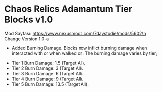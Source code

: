 # Chaos Relics Adamantum Tier Blocks v1.0
Mod Sayfası: https://www.nexusmods.com/7daystodie/mods/5602\n
Change Version 1.0-a

- Added Burning Damage.
  Blocks now inflict burning damage when interacted with or when walked on. The burning damage varies by tier;

* Tier 1 Burn Damage: 1.5 (Target All).
* Tier 2 Burn Damage: 3 (Target All).
* Tier 3 Burn Damage: 6 (Target All).
* Tier 4 Burn Damage: 9 (Target All).
* Tier 5 Burn Damage: 13.5 (Target All).
